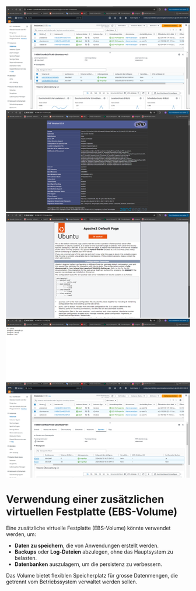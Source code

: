 ![alt text](../Images/KN03/volume.png)
![alt text](../Images/KN03/php.png)
![alt text](../Images/KN03/index.png)
![alt text](../Images/KN03/db.png)
![alt text](../Images/KN03/delete.png)


# Verwendung einer zusätzlichen virtuellen Festplatte (EBS-Volume)

Eine zusätzliche virtuelle Festplatte (EBS-Volume) könnte verwendet werden, um:

- **Daten zu speichern**, die von Anwendungen erstellt werden.
- **Backups** oder **Log-Dateien** abzulegen, ohne das Hauptsystem zu belasten.
- **Datenbanken** auszulagern, um die persistenz zu verbessern.

Das Volume bietet flexiblen Speicherplatz für grosse Datenmengen, die getrennt vom Betriebssystem verwaltet werden sollen.
